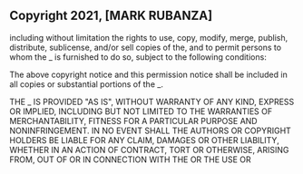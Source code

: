 ## Copyright 2021, [MARK RUBANZA]



including without limitation the rights to use, copy, modify, merge, publish, distribute, sublicense, and/or sell copies of the, and to permit persons to whom the _ is furnished to do so, subject to the following conditions:

The above copyright notice and this permission notice shall be included in all copies or substantial portions of the _.

THE _ IS PROVIDED "AS IS", WITHOUT WARRANTY OF ANY KIND, EXPRESS OR IMPLIED, INCLUDING BUT NOT LIMITED TO THE WARRANTIES OF MERCHANTABILITY, FITNESS FOR A PARTICULAR PURPOSE AND NONINFRINGEMENT. IN NO EVENT SHALL THE AUTHORS OR COPYRIGHT HOLDERS BE LIABLE FOR ANY CLAIM, DAMAGES OR OTHER LIABILITY, WHETHER IN AN ACTION OF CONTRACT, TORT OR OTHERWISE, ARISING FROM, OUT OF OR IN CONNECTION WITH THE OR THE USE OR 
